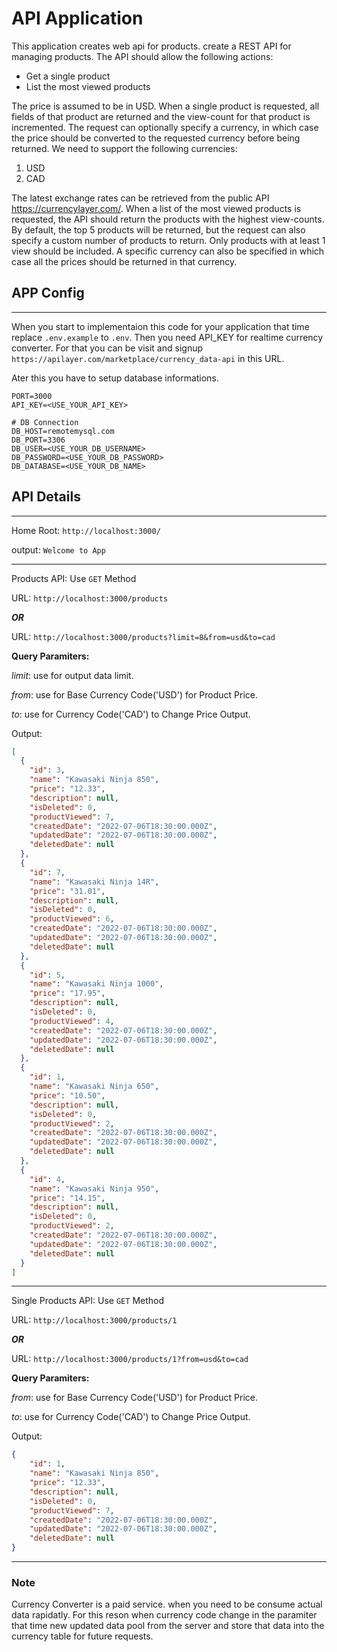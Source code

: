 # API Application

This application creates web api for products. create a REST API for managing products. The API should allow the
following actions:

* Get a single product
* List the most viewed products

The price is assumed to be in USD. When a single product is requested, all fields of that product are returned and the view-count for
that product is incremented. The request can optionally specify a currency, in which case the
price should be converted to the requested currency before being returned. We need to support
the following currencies:

1. USD
2. CAD

The latest exchange rates can be retrieved from the public API <https://currencylayer.com/>.
When a list of the most viewed products is requested, the API should return the products with
the highest view-counts. By default, the top 5 products will be returned, but the request can also
specify a custom number of products to return. Only products with at least 1 view should be
included. A specific currency can also be specified in which case all the prices should be
returned in that currency.

## APP Config

-----

When you start to implementaion this code for your application that time replace `.env.example` to `.env`. Then you need API_KEY for realtime currency converter. For that you can be visit and signup `https://apilayer.com/marketplace/currency_data-api` in this URL.

Ater this you have to setup database informations.

```env
PORT=3000
API_KEY=<USE_YOUR_API_KEY>

# DB Connection
DB_HOST=remotemysql.com
DB_PORT=3306
DB_USER=<USE_YOUR_DB_USERNAME>
DB_PASSWORD=<USE_YOUR_DB_PASSWORD>
DB_DATABASE=<USE_YOUR_DB_NAME>
```

## API Details

-----
Home Root: ``` http://localhost:3000/ ```

output: ``` Welcome to App ```

-----
Products API:  Use `GET` Method

URL: `http://localhost:3000/products`

***OR***

URL: `http://localhost:3000/products?limit=8&from=usd&to=cad`

**Query Paramiters:**

*limit*: use for output data limit.

*from*: use for Base Currency Code('USD') for Product Price.

*to*: use for Currency Code('CAD') to Change Price Output.

Output:

```json
[
  {
    "id": 3,
    "name": "Kawasaki Ninja 850",
    "price": "12.33",
    "description": null,
    "isDeleted": 0,
    "productViewed": 7,
    "createdDate": "2022-07-06T18:30:00.000Z",
    "updatedDate": "2022-07-06T18:30:00.000Z",
    "deletedDate": null
  },
  {
    "id": 7,
    "name": "Kawasaki Ninja 14R",
    "price": "31.01",
    "description": null,
    "isDeleted": 0,
    "productViewed": 6,
    "createdDate": "2022-07-06T18:30:00.000Z",
    "updatedDate": "2022-07-06T18:30:00.000Z",
    "deletedDate": null
  },
  {
    "id": 5,
    "name": "Kawasaki Ninja 1000",
    "price": "17.95",
    "description": null,
    "isDeleted": 0,
    "productViewed": 4,
    "createdDate": "2022-07-06T18:30:00.000Z",
    "updatedDate": "2022-07-06T18:30:00.000Z",
    "deletedDate": null
  },
  {
    "id": 1,
    "name": "Kawasaki Ninja 650",
    "price": "10.50",
    "description": null,
    "isDeleted": 0,
    "productViewed": 2,
    "createdDate": "2022-07-06T18:30:00.000Z",
    "updatedDate": "2022-07-06T18:30:00.000Z",
    "deletedDate": null
  },
  {
    "id": 4,
    "name": "Kawasaki Ninja 950",
    "price": "14.15",
    "description": null,
    "isDeleted": 0,
    "productViewed": 2,
    "createdDate": "2022-07-06T18:30:00.000Z",
    "updatedDate": "2022-07-06T18:30:00.000Z",
    "deletedDate": null
  }
]
```

-----
Single Products API:  Use `GET` Method

URL: `http://localhost:3000/products/1`

***OR***

URL: `http://localhost:3000/products/1?from=usd&to=cad`

**Query Paramiters:**

*from*: use for Base Currency Code('USD') for Product Price.

*to*: use for Currency Code('CAD') to Change Price Output.

Output:

```json
{
    "id": 1,
    "name": "Kawasaki Ninja 850",
    "price": "12.33",
    "description": null,
    "isDeleted": 0,
    "productViewed": 7,
    "createdDate": "2022-07-06T18:30:00.000Z",
    "updatedDate": "2022-07-06T18:30:00.000Z",
    "deletedDate": null
}
```

-----

### Note

Currency Converter is a paid service. when you need to be consume actual data rapidatly. For this reson when currency code change in the paramiter that time new updated data pool from the server and store that data into the currency table for future requests.
